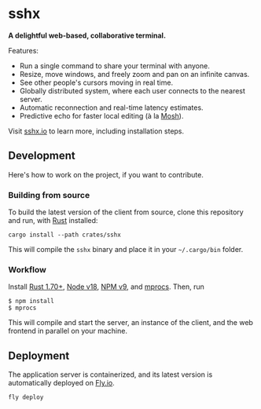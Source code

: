 # sshx

**A delightful web-based, collaborative terminal.**

Features:

- Run a single command to share your terminal with anyone.
- Resize, move windows, and freely zoom and pan on an infinite canvas.
- See other people's cursors moving in real time.
- Globally distributed system, where each user connects to the nearest server.
- Automatic reconnection and real-time latency estimates.
- Predictive echo for faster local editing (à la
  [Mosh](https://github.com/mobile-shell/mosh)).

Visit [sshx.io](https://sshx.io) to learn more, including installation steps.

## Development

Here's how to work on the project, if you want to contribute.

### Building from source

To build the latest version of the client from source, clone this repository and
run, with [Rust](https://rust-lang.com/) installed:

```
cargo install --path crates/sshx
```

This will compile the `sshx` binary and place it in your `~/.cargo/bin` folder.

### Workflow

Install [Rust 1.70+](https://www.rust-lang.org/),
[Node v18](https://nodejs.org/), [NPM v9](https://www.npmjs.com/), and
[mprocs](https://github.com/pvolok/mprocs). Then, run

```shell
$ npm install
$ mprocs
```

This will compile and start the server, an instance of the client, and the web
frontend in parallel on your machine.

## Deployment

The application server is containerized, and its latest version is automatically
deployed on [Fly.io](https://fly.io/).

```shell
fly deploy
```
